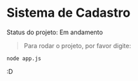<h1>Sistema de Cadastro</h1>

Status do projeto: Em andamento

>Para rodar o projeto, por favor digite:
```
node app.js
```
:D